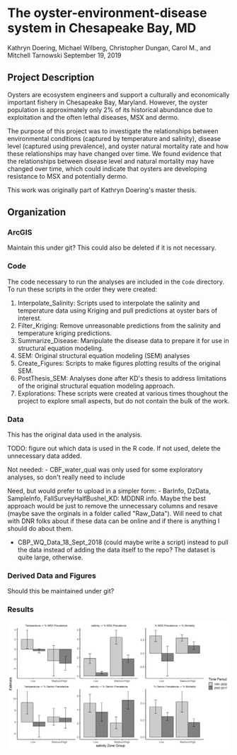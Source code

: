 The oyster-environment-disease system in Chesapeake Bay, MD
================
Kathryn Doering, Michael Wilberg, Christopher Dungan, Carol M., and Mitchell Tarnowski
September 19, 2019

Project Description
-------------------

Oysters are ecosystem engineers and support a culturally and economically important fishery in Chesapeake Bay, Maryland. However, the oyster population is approximately only 2% of its historical abundance due to exploitation and the often lethal diseases, MSX and dermo.

The purpose of this project was to investigate the relationships between environmental conditions (captured by temperature and salinity), disease level (captured using prevalence), and oyster natural mortality rate and how these relationships may have changed over time. We found evidence that the relationships between disease level and natural mortality may have changed over time, which could indicate that oysters are developing resistance to MSX and potentially dermo.

This work was originally part of Kathryn Doering's master thesis.

Organization
------------

### ArcGIS

Maintain this under git? This could also be deleted if it is not necessary.

### Code

The code necessary to run the analyses are included in the `Code` directory. To run these scripts in the order they were created:

1.  Interpolate\_Salinity: Scripts used to interpolate the salinity and temperature data using Kriging and pull predictions at oyster bars of interest.
2.  Filter\_Kriging: Remove unreasonable predictions from the salinity and temperature kriging predictions.
3.  Summarize\_Disease: Manipulate the disease data to prepare it for use in structural equation modeling.
4.  SEM: Original structural equation modeling (SEM) analyses
5.  Create\_Figures: Scripts to make figures plotting results of the original SEM.
6.  PostThesis\_SEM: Analyses done after KD's thesis to address limitations of the original structural equation modeling approach.
7.  Explorations: These scripts were created at various times thoughout the project to explore small aspects, but do not contain the bulk of the work.

### Data

This has the original data used in the analysis.

TODO: figure out which data is used in the R code. If not used, delete the unnecessary data added.

Not needed: - CBF\_water\_qual was only used for some exploratory analyses, so don't really need to include

Need, but would prefer to upload in a simpler form: - BarInfo, DzData, SampleInfo, FallSurveyHalfBushel\_KD: MDDNR info. Maybe the best approach would be just to remove the unnecessary columns and resave (maybe save the orginals in a folder called "Raw\_Data"). Will need to chat with DNR folks about if these data can be online and if there is anything I should do about them.

-   CBP\_WQ\_Data\_18\_Sept\_2018 (could maybe write a script) instead to pull the data instead of adding the data itself to the repo? The dataset is quite large, otherwise.

### Derived Data and Figures

Should this be maintained under git?

### Results

![Figure 1. Coefficients](Figures/PostThesis_SEM/4_Plot_Base_Results/coefficients_ts_2_spat_2.png)
